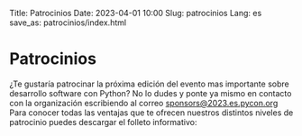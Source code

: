 Title: Patrocinios
Date: 2023-04-01 10:00
Slug: patrocinios
Lang: es
save_as: patrocinios/index.html

# Patrocinios

¿Te gustaría patrocinar la próxima edición del evento mas importante sobre
desarrollo software con Python? No lo dudes y ponte ya mismo en contacto con la
organización escribiendo al correo
[sponsors@2023.es.pycon.org](mailto:sponsors@2023.es.pycon.org) Para conocer
todas las ventajas que te ofrecen nuestros distintos niveles de patrocinio
puedes descargar el folleto informativo:
